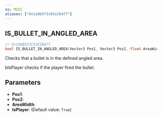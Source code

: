```yaml
---
ns: MISC
aliases: ["0x1a8b5f3c01e2b477"]
---
```

## IS_BULLET_IN_ANGLED_AREA

```c
// 0x1A8B5F3C01E2B477
bool IS_BULLET_IN_ANGLED_AREA(Vector3 Pos1, Vector3 Pos2, float AreaWidth, bool IsPlayer);
```

Checks that a bullet is in the defined angled area.

bIsPlayer checks if the player fired the bullet.


## Parameters
* **Pos1**: 
* **Pos2**: 
* **AreaWidth**: 
* **IsPlayer**: (Default value: `True`)
